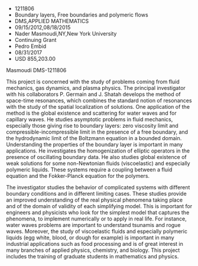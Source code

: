 
* 1211806
* Boundary layers, Free boundaries and polymeric flows
* DMS,APPLIED MATHEMATICS
* 09/15/2012,08/18/2015
* Nader Masmoudi,NY,New York University
* Continuing Grant
* Pedro Embid
* 08/31/2017
* USD 855,203.00

Masmoudi DMS-1211806

This project is concerned with the study of problems coming from fluid
mechanics, gas dynamics, and plasma physics. The principal investigator with his
collaborators P. Germain and J. Shatah develops the method of space-time
resonances, which combines the standard notion of resonances with the study of
the spatial localization of solutions. One application of the method is the
global existence and scattering for water waves and for capillary waves. He
studies asymptotic problems in fluid mechanics, especially those giving rise to
boundary layers: zero viscosity limit and compressible-incompressible limit in
the presence of a free boundary, and the hydrodynamic limit of the Boltzmann
equation in a bounded domain. Understanding the properties of the boundary layer
is important in many applications. He investigates the homogenization of
elliptic operators in the presence of oscillating boundary data. He also studies
global existence of weak solutions for some non-Newtonian fluids (viscoelastic)
and especially polymeric liquids. These systems require a coupling between a
fluid equation and the Fokker-Planck equation for the polymers.

The investigator studies the behavior of complicated systems with different
boundary conditions and in different limiting cases. These studies provide an
improved understanding of the real physical phenomena taking place and of the
domain of validity of each simplifying model. This is important for engineers
and physicists who look for the simplest model that captures the phenomena, to
implement numerically or to apply in real life. For instance, water waves
problems are important to understand tsunamis and rogue waves. Moreover, the
study of viscoelastic fluids and especially polymeric liquids (egg white, blood,
or dough for example) is important in many industrial applications such as food
processing and is of great interest in many branches of applied physics,
chemistry, and biology. This project includes the training of graduate students
in mathematics and physics.
